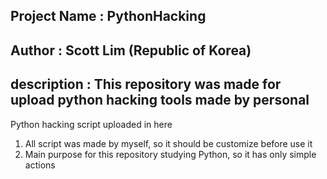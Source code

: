 ## Project Name : PythonHacking
## Author       : Scott Lim (Republic of Korea)
## description  : This repository was made for upload python hacking tools made by personal

Python hacking script uploaded in here

1. All script was made by myself, so it should be customize before use it
2. Main purpose for this repository studying Python, so it has only simple actions
